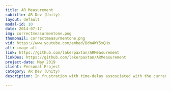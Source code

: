 ```yaml
---
title: AR Measurement
subtitle: AR Dev (Unity)
layout: default
modal-id: 10
date: 2014-07-17
img: correctmeasurmentone.png
thumbnail: correctmeasurmentone.png
vid: https://www.youtube.com/embed/Bdn4WY5xQHs
alt: image-alt
link: https://github.com/lakerpaxtan/ARMeasurement
linkDes: https://github.com/lakerpaxtan/ARMeasurement
project-date: May 2019
client: Personal Project
category: AR Dev (Unity)
description: In frustration with time-delay assosciated with the current measurment app that all iPhone come preloaded with, I wanted to make my own measurment app. It's a fairly simple and convenient app that leans on ARCore heavily and allows you to measure between any two points without any delay. The cost of removing the delay comes with loss of accuracy if measuring too quickly. 

---
```

